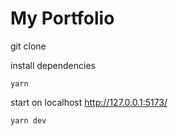 # My Portfolio

git clone

install dependencies
```
yarn 
```

start on localhost http://127.0.0.1:5173/
```
yarn dev
```


